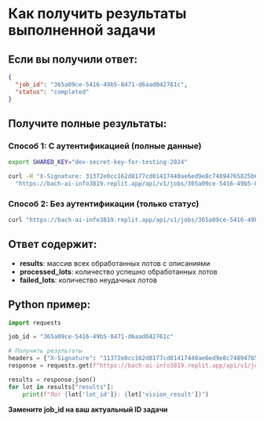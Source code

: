 # Как получить результаты выполненной задачи

## Если вы получили ответ:
```json
{
  "job_id": "365a09ce-5416-49b5-8471-d6aad042761c",
  "status": "completed"
}
```

## Получите полные результаты:

### Способ 1: С аутентификацией (полные данные)
```bash
export SHARED_KEY="dev-secret-key-for-testing-2024"

curl -H "X-Signature: 31372e0cc162d8177cd01417440ae6ed9e8c74894765825b64d335070b80c426" \
  "https://bach-ai-info3819.replit.app/api/v1/jobs/365a09ce-5416-49b5-8471-d6aad042761c"
```

### Способ 2: Без аутентификации (только статус)
```bash
curl "https://bach-ai-info3819.replit.app/api/v1/jobs/365a09ce-5416-49b5-8471-d6aad042761c/status"
```

## Ответ содержит:
- **results**: массив всех обработанных лотов с описаниями
- **processed_lots**: количество успешно обработанных лотов
- **failed_lots**: количество неудачных лотов

## Python пример:
```python
import requests

job_id = "365a09ce-5416-49b5-8471-d6aad042761c"

# Получить результаты
headers = {"X-Signature": "31372e0cc162d8177cd01417440ae6ed9e8c74894765825b64d335070b80c426"}
response = requests.get(f"https://bach-ai-info3819.replit.app/api/v1/jobs/{job_id}", headers=headers)

results = response.json()
for lot in results["results"]:
    print(f"Лот {lot['lot_id']}: {lot['vision_result']}")
```

**Замените job_id на ваш актуальный ID задачи**